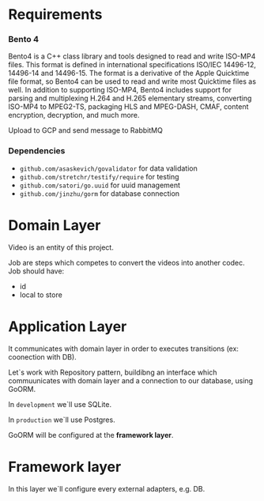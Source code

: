 # Requirements
### Bento 4
Bento4 is a C++ class library and tools designed to read and write ISO-MP4 files. This format is defined in international specifications ISO/IEC 14496-12, 14496-14 and 14496-15. The format is a derivative of the Apple Quicktime file format, so Bento4 can be used to read and write most Quicktime files as well. In addition to supporting ISO-MP4, Bento4 includes support for parsing and multiplexing H.264 and H.265 elementary streams, converting ISO-MP4 to MPEG2-TS, packaging HLS and MPEG-DASH, CMAF, content encryption, decryption, and much more.

Upload to GCP and send message to RabbitMQ

### Dependencies
* `github.com/asaskevich/govalidator` for data validation
* `github.com/stretchr/testify/require` for testing
* `github.com/satori/go.uuid` for uuid management
* `github.com/jinzhu/gorm` for database connection

# Domain Layer
Video is an entity of this project.

Job are steps which competes to convert the videos into another codec. Job should have:
* id
* local to store

# Application Layer
It communicates with domain layer in order to executes transitions (ex: coonection with DB).

Let`s work with Repository pattern, buildibng an interface which commuunicates with domain layer and a connection to our database, using GoORM.

In `development` we`ll use SQLite.

In `production` we`ll use Postgres.

GoORM will be configured at the **framework layer**.

# Framework layer
In this layer we`ll configure every external adapters, e.g. DB.